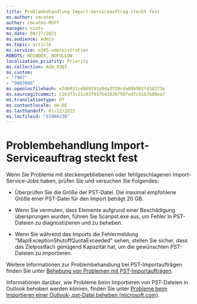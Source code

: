 ```yaml
---
title: Problembehandlung Import-Serviceauftrag steckt fest
ms.author: cmcatee
author: cmcatee-MSFT
manager: scotv
ms.date: 04/27/2021
ms.audience: Admin
ms.topic: article
ms.service: o365-administration
ROBOTS: NOINDEX, NOFOLLOW
localization_priority: Priority
ms.collection: Adm_O365
ms.custom:
- "7907"
- "9003046"
ms.openlocfilehash: e7db021c4969191a9da3720cda09b901fd38273e
ms.sourcegitcommit: c26373c21c837937b41026f56fedfc51b7b80ea7
ms.translationtype: HT
ms.contentlocale: de-DE
ms.lasthandoff: 01/12/2022
ms.locfileid: "61966236"
---
```

# <a name="troubleshooting-import-service-job-stuck"></a>Problembehandlung Import-Serviceauftrag steckt fest

Wenn Sie Probleme mit steckengebliebenen oder fehlgeschlagenen Import-Service-Jobs haben, prüfen Sie und versuchen Sie Folgendes:

- Überprüfen Sie die Größe der PST-Datei. Die maximal empfohlene Größe einer PST-Datei für den Import beträgt 20 GB.

- Wenn Sie vermuten, dass Elemente aufgrund einer Beschädigung übersprungen wurden, führen Sie Scanpst.exe aus, um Fehler in PST-Dateien zu diagnostizieren und zu beheben.

- Wenn Sie während des Imports die Fehlermeldung "MapiExceptionShutoffQuotaExceeded" sehen, stellen Sie sicher, dass das Zielpostfach genügend Kapazität hat, um die gewünschten PST-Dateien zu importieren.

Weitere Informationen zur Problembehandlung bei PST-Importaufträgen finden Sie unter [Behebung von Problemen mit PST-Importaufträgen](https://docs.microsoft.com/office365/troubleshoot/pst-import-service/issues-with-pst-import-job).

Informationen darüber, wie Probleme beim Importieren von PST-Dateien in Outlook behoben werden können, finden Sie unter [Probleme beim Importieren einer Outlook-.pst-Datei beheben (microsoft.com)](https://support.microsoft.com/topic/fix-problems-importing-an-outlook-pst-file-2d2e50dc-5c36-4ab2-ab50-f1be733b3d6e?ui=en-us&rs=en-us&ad=us).